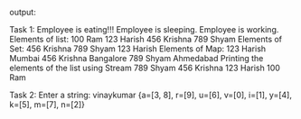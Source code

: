 output:

Task 1:
Employee is eating!!!
Employee is sleeping.
Employee is working.
Elements of list:
100 Ram
123 Harish
456 Krishna
789 Shyam
Elements of Set:
456 Krishna
789 Shyam
123 Harish
Elements of Map:
123 Harish Mumbai
456 Krishna Bangalore
789 Shyam Ahmedabad
Printing the elements of the list using Stream
789 Shyam
456 Krishna
123 Harish
100 Ram


Task 2:
Enter a string: 
vinaykumar
{a=[3, 8], r=[9], u=[6], v=[0], i=[1], y=[4], k=[5], m=[7], n=[2]}

